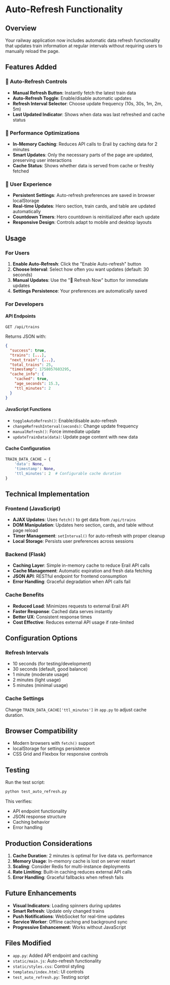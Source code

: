 # Auto-Refresh Functionality

## Overview

Your railway application now includes automatic data refresh functionality that updates train information at regular intervals without requiring users to manually reload the page.

## Features Added

### 🔄 Auto-Refresh Controls
- **Manual Refresh Button**: Instantly fetch the latest train data
- **Auto-Refresh Toggle**: Enable/disable automatic updates
- **Refresh Interval Selector**: Choose update frequency (10s, 30s, 1m, 2m, 5m)
- **Last Updated Indicator**: Shows when data was last refreshed and cache status

### 🚀 Performance Optimizations
- **In-Memory Caching**: Reduces API calls to Erail by caching data for 2 minutes
- **Smart Updates**: Only the necessary parts of the page are updated, preserving user interactions
- **Cache Status**: Shows whether data is served from cache or freshly fetched

### 📱 User Experience
- **Persistent Settings**: Auto-refresh preferences are saved in browser localStorage
- **Real-time Updates**: Hero section, train cards, and table are updated automatically
- **Countdown Timers**: Hero countdown is reinitialized after each update
- **Responsive Design**: Controls adapt to mobile and desktop layouts

## Usage

### For Users
1. **Enable Auto-Refresh**: Click the "Enable Auto-refresh" button
2. **Choose Interval**: Select how often you want updates (default: 30 seconds)
3. **Manual Updates**: Use the "🔄 Refresh Now" button for immediate updates
4. **Settings Persistence**: Your preferences are automatically saved

### For Developers

#### API Endpoints
```
GET /api/trains
```
Returns JSON with:
```json
{
  "success": true,
  "trains": [...],
  "next_train": {...},
  "total_trains": 25,
  "timestamp": 1758057603295,
  "cache_info": {
    "cached": true,
    "age_seconds": 15.3,
    "ttl_minutes": 2
  }
}
```

#### JavaScript Functions
- `toggleAutoRefresh()`: Enable/disable auto-refresh
- `changeRefreshInterval(seconds)`: Change update frequency
- `manualRefresh()`: Force immediate update
- `updateTrainData(data)`: Update page content with new data

#### Cache Configuration
```python
TRAIN_DATA_CACHE = {
    'data': None,
    'timestamp': None,
    'ttl_minutes': 2  # Configurable cache duration
}
```

## Technical Implementation

### Frontend (JavaScript)
- **AJAX Updates**: Uses `fetch()` to get data from `/api/trains`
- **DOM Manipulation**: Updates hero section, cards, and table without page reload
- **Timer Management**: `setInterval()` for auto-refresh with proper cleanup
- **Local Storage**: Persists user preferences across sessions

### Backend (Flask)
- **Caching Layer**: Simple in-memory cache to reduce Erail API calls
- **Cache Management**: Automatic expiration and fresh data fetching
- **JSON API**: RESTful endpoint for frontend consumption
- **Error Handling**: Graceful degradation when API calls fail

### Cache Benefits
- **Reduced Load**: Minimizes requests to external Erail API
- **Faster Response**: Cached data serves instantly
- **Better UX**: Consistent response times
- **Cost Effective**: Reduces external API usage if rate-limited

## Configuration Options

### Refresh Intervals
- 10 seconds (for testing/development)
- 30 seconds (default, good balance)
- 1 minute (moderate usage)
- 2 minutes (light usage)  
- 5 minutes (minimal usage)

### Cache Settings
Change `TRAIN_DATA_CACHE['ttl_minutes']` in `app.py` to adjust cache duration.

## Browser Compatibility
- Modern browsers with `fetch()` support
- localStorage for settings persistence
- CSS Grid and Flexbox for responsive controls

## Testing

Run the test script:
```bash
python test_auto_refresh.py
```

This verifies:
- API endpoint functionality
- JSON response structure
- Caching behavior
- Error handling

## Production Considerations

1. **Cache Duration**: 2 minutes is optimal for live data vs. performance
2. **Memory Usage**: In-memory cache is lost on server restart
3. **Scaling**: Consider Redis for multi-instance deployments  
4. **Rate Limiting**: Built-in caching reduces external API calls
5. **Error Handling**: Graceful fallbacks when refresh fails

## Future Enhancements

- **Visual Indicators**: Loading spinners during updates
- **Smart Refresh**: Update only changed trains
- **Push Notifications**: WebSocket for real-time updates
- **Service Worker**: Offline caching and background sync
- **Progressive Enhancement**: Works without JavaScript

## Files Modified

- `app.py`: Added API endpoint and caching
- `static/main.js`: Auto-refresh functionality
- `static/styles.css`: Control styling
- `templates/index.html`: UI controls
- `test_auto_refresh.py`: Testing script